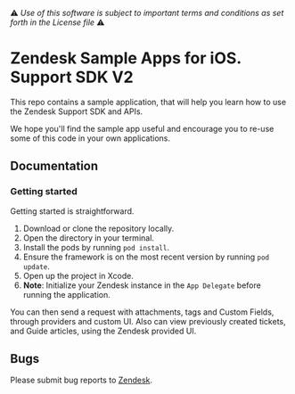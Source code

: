 :warning: *Use of this software is subject to important terms and conditions as set forth in the License file* :warning:

# Zendesk Sample Apps for iOS. Support SDK V2
This repo contains a sample application, that will help you learn how to use the Zendesk Support SDK and APIs.

We hope you'll find the sample app useful and encourage you to re-use some of this code in your own applications.

## Documentation

### Getting started
Getting started is straightforward.
1. Download or clone the repository locally.
2. Open the directory in your terminal.
3. Install the pods by running  `pod install`.
4. Ensure the framework is on the most recent version by running `pod update`.
5. Open up the project in Xcode.
6. **Note**: Initialize your Zendesk instance in the `App Delegate` before running the application.

You can then send a request with attachments, tags and Custom Fields, through providers and custom UI. Also can view previously created tickets, and Guide articles, using the Zendesk provided UI.

## Bugs
Please submit bug reports to [Zendesk](https://support.zendesk.com/hc/en-us/articles/4408843597850).
